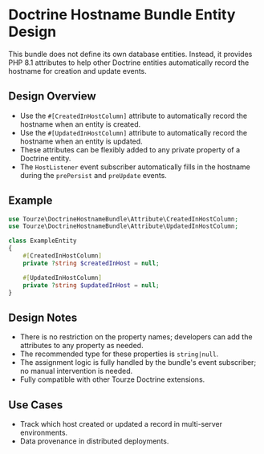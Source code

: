 # Doctrine Hostname Bundle Entity Design

This bundle does not define its own database entities. Instead, it provides PHP 8.1 attributes to help other Doctrine entities automatically record the hostname for creation and update events.

## Design Overview

- Use the `#[CreatedInHostColumn]` attribute to automatically record the hostname when an entity is created.
- Use the `#[UpdatedInHostColumn]` attribute to automatically record the hostname when an entity is updated.
- These attributes can be flexibly added to any private property of a Doctrine entity.
- The `HostListener` event subscriber automatically fills in the hostname during the `prePersist` and `preUpdate` events.

## Example

```php
use Tourze\DoctrineHostnameBundle\Attribute\CreatedInHostColumn;
use Tourze\DoctrineHostnameBundle\Attribute\UpdatedInHostColumn;

class ExampleEntity
{
    #[CreatedInHostColumn]
    private ?string $createdInHost = null;

    #[UpdatedInHostColumn]
    private ?string $updatedInHost = null;
}
```

## Design Notes

- There is no restriction on the property names; developers can add the attributes to any property as needed.
- The recommended type for these properties is `string|null`.
- The assignment logic is fully handled by the bundle's event subscriber; no manual intervention is needed.
- Fully compatible with other Tourze Doctrine extensions.

## Use Cases

- Track which host created or updated a record in multi-server environments.
- Data provenance in distributed deployments.
